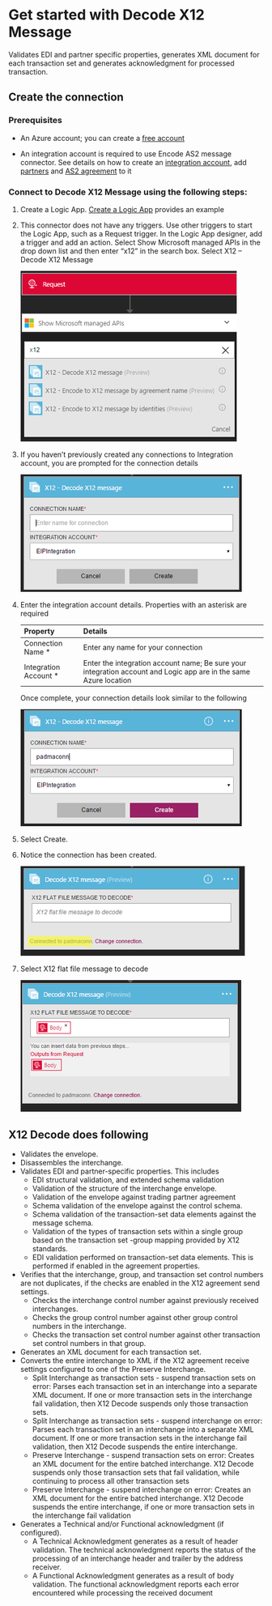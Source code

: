 <properties 
	pageTitle="Learn about Enterprise Integration Pack Decode X12 Message Connctor | Microsoft Azure App Service | Microsoft Azure" 
	description="Learn how to use partners with the Enterprise Integration Pack and Logic apps" 
	services="logic-apps" 
	documentationCenter=".net,nodejs,java"
	authors="padmavc" 
	manager="erikre" 
	editor=""/>

<tags 
	ms.service="logic-apps" 
	ms.workload="integration" 
	ms.tgt_pltfrm="na" 
	ms.devlang="na" 
	ms.topic="article" 
	ms.date="08/15/2016" 
	ms.author="padmavc"/>

# Get started with Decode X12 Message

Validates EDI and partner specific properties, generates XML document for each transaction set and generates acknowledgment for processed transaction.

## Create the connection

### Prerequisites

* An Azure account; you can create a [free account](https://azure.microsoft.com/free)

* An integration account is required to use Encode AS2 message connector. See details on how to create an [integration account](https://azure.microsoft.com/en-us/documentation/articles/app-service-logic-enterprise-integration-accounts/), add [partners](https://azure.microsoft.com/en-us/documentation/articles/app-service-logic-enterprise-integration-partners/) and [AS2 agreement](https://azure.microsoft.com/en-us/documentation/articles/app-service-logic-enterprise-integration-x12/) to it

### Connect to Decode X12 Message using the following steps:

1. Create a Logic App.  [Create a Logic App](https://azure.microsoft.com/en-us/documentation/articles/app-service-logic-create-a-logic-app/) provides an example

2. This connector does not have any triggers. Use other triggers to start the Logic App, such as a Request trigger.  In the Logic App designer, add a trigger and add an action.  Select Show Microsoft managed APIs in the drop down list and then enter “x12” in the search box.  Select X12 – Decode X12 Message

	![](./media/app-service-logic-enterprise-integration-x12connector/x12decodeimage1.png)  

3. If you haven’t previously created any connections to Integration account, you are prompted for the connection details

	![](./media/app-service-logic-enterprise-integration-x12connector/x12decodeimage4.png) 	

4. Enter the integration account details.  Properties with an asterisk are required

	| Property | Details |
	| -------- | ------- |
	| Connection Name * | Enter any name for your connection |
	| Integration Account * | Enter the integration account name; Be sure your integration account and Logic app are in the same Azure location |

	Once complete, your connection details look similar to the following
	
	![](./media/app-service-logic-enterprise-integration-x12connector/x12decodeimage5.png) 

5. Select Create.
	
6. Notice the connection has been created.

	![](./media/app-service-logic-enterprise-integration-x12connector/x12decodeimage6.png) 

7. Select X12 flat file message to decode

	![](./media/app-service-logic-enterprise-integration-x12connector/x12decodeimage7.png) 

## X12 Decode does following

* Validates the envelope.
* Disassembles the interchange.
* Validates EDI and partner-specific properties. This includes
	* EDI structural validation, and extended schema validation
	* Validation of the structure of the interchange envelope.
	* Validation of the envelope against trading partner agreement
	* Schema validation of the envelope against the control schema.
	* Schema validation of the transaction-set data elements against the message schema.
	* Validation of the types of transaction sets within a single group based on the transaction set -group mapping provided by X12 standards.
	* EDI validation performed on transaction-set data elements. This is performed if enabled in the agreement properties.
* Verifies that the interchange, group, and transaction set control numbers are not duplicates, if the checks are enabled in the X12 agreement send settings.
	* Checks the interchange control number against previously received interchanges.
	* Checks the group control number against other group control numbers in the interchange.
	* Checks the transaction set control number against other transaction set control numbers in that group.
* Generates an XML document for each transaction set.
* Converts the entire interchange to XML if the X12 agreement receive settings configured to one of the Preserve Interchange.
	* Split Interchange as transaction sets - suspend transaction sets on error: Parses each transaction set in an interchange into a separate XML document. If one or more transaction sets in the interchange fail validation, then X12 Decode suspends only those transaction sets.
	* Split Interchange as transaction sets - suspend interchange on error: Parses each transaction set in an interchange into a separate XML document.  If one or more transaction sets in the interchange fail validation, then X12 Decode suspends the entire interchange.
	* Preserve Interchange - suspend transaction sets on error: Creates an XML document for the entire batched interchange. X12 Decode suspends only those transaction sets that fail validation, while continuing to process all other transaction sets
	* Preserve Interchange - suspend interchange on error: Creates an XML document for the entire batched interchange. X12 Decode suspends the entire interchange, if one or more transaction sets in the interchange fail validation
* Generates a Technical and/or Functional acknowledgment (if configured).
	* A Technical Acknowledgment generates as a result of header validation. The technical acknowledgment reports the status of the processing of an interchange header and trailer by the address receiver.
	* A Functional Acknowledgment generates as a result of body validation. The functional acknowledgment reports each error encountered while processing the received document




